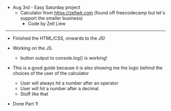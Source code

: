 - Aug 3rd - Easy Saturday project
    - Calculator from https://zellwk.com (found off freecodecamp but let's support the smaller business)
        - Code by Zell Liew

----------------------------------------------------------------------------------------------------------

- Finished the HTML/CSS, onwards to the JS!

- Working on the JS. 
    - button output to console.log() is working!

- This is a good guide because it is also showing me the logic behind the choices of the user of the calculator
    - User will always hit a number after an operator
    - User will hit a number after a decimal
    - Stuff like that

- Done Part 1!